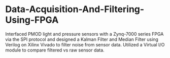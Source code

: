 # Data-Acquisition-And-Filtering-Using-FPGA
Interfaced PMOD light and pressure sensors with a Zynq-7000 series FPGA via the SPI protocol and designed a Kalman Filter and Median Filter using Verilog on Xilinx Vivado to filter noise from sensor data. Utilized a Virtual I/O module to compare filtered vs raw sensor data.
